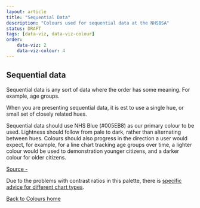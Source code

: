 ```yaml
---
layout: article
title: "Sequential Data"
description: "Colours used for sequential data at the NHSBSA"
status: DRAFT
tags: [data-viz, data-viz-colour]
order:
    data-viz: 2
    data-viz-colour: 4
---
```

## Sequential data  
  
Sequential data is any sort of data where the order has some meaning. For example, age groups.  
  
When you are presenting sequential data, it is est to use a single hue, or small set of closely related hues.  
  
Sequential data should use NHS Blue (#005EB8) as our primary colour to be used. Lightness should follow from pale to dark, rather than alternating between hues. Colours should also progress in the direction a user would expect, for example, for a line chart tracking age groups over time, a lighter colour would be used to demonstration younger citizens, and a darker colour for older citizens.  
  
[Source - ][seq 1]  
  
Due to the problems with contrast ratios in this palette, there is [specific advice for different chart types][seq 2].  


[Back to Colours home](../colour/colour.md)  
  
  
[seq 1]: https://style.ons.gov.uk/data-visualisation/using-colours/using-colour-in-line-charts/
[seq 2]: https://analysisfunction.civilservice.gov.uk/policy-store/data-visualisation-colours-in-charts/#section-6